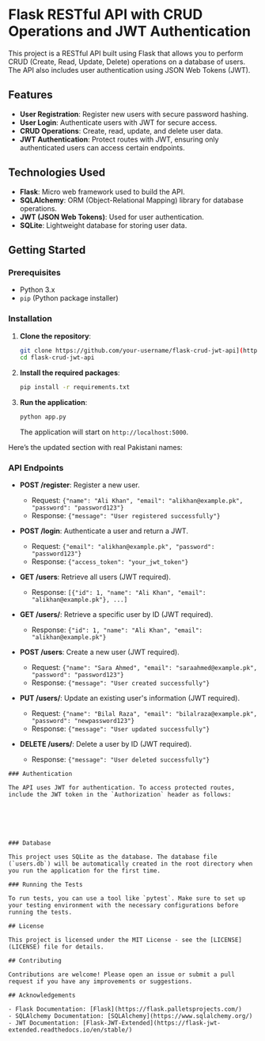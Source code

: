 # Flask RESTful API with CRUD Operations and JWT Authentication

This project is a RESTful API built using Flask that allows you to perform CRUD (Create, Read, Update, Delete) operations on a database of users. The API also includes user authentication using JSON Web Tokens (JWT).

## Features

- **User Registration**: Register new users with secure password hashing.
- **User Login**: Authenticate users with JWT for secure access.
- **CRUD Operations**: Create, read, update, and delete user data.
- **JWT Authentication**: Protect routes with JWT, ensuring only authenticated users can access certain endpoints.

## Technologies Used

- **Flask**: Micro web framework used to build the API.
- **SQLAlchemy**: ORM (Object-Relational Mapping) library for database operations.
- **JWT (JSON Web Tokens)**: Used for user authentication.
- **SQLite**: Lightweight database for storing user data.

## Getting Started

### Prerequisites

- Python 3.x
- `pip` (Python package installer)

### Installation

1. **Clone the repository**:
    ```bash
    git clone https://github.com/your-username/flask-crud-jwt-api](https://github.com/itsEkramah/DEP_Flask-RESTful-API-with-CRUD-Operations.git
    cd flask-crud-jwt-api
    ```

2. **Install the required packages**:
    ```bash
    pip install -r requirements.txt
    ```

3. **Run the application**:
    ```bash
    python app.py
    ```

    The application will start on `http://localhost:5000`.

Here’s the updated section with real Pakistani names:

### API Endpoints

- **POST /register**: Register a new user.
  - Request: `{"name": "Ali Khan", "email": "alikhan@example.pk", "password": "password123"}`
  - Response: `{"message": "User registered successfully"}`

- **POST /login**: Authenticate a user and return a JWT.
  - Request: `{"email": "alikhan@example.pk", "password": "password123"}`
  - Response: `{"access_token": "your_jwt_token"}`

- **GET /users**: Retrieve all users (JWT required).
  - Response: `[{"id": 1, "name": "Ali Khan", "email": "alikhan@example.pk"}, ...]`

- **GET /users/<id>**: Retrieve a specific user by ID (JWT required).
  - Response: `{"id": 1, "name": "Ali Khan", "email": "alikhan@example.pk"}`

- **POST /users**: Create a new user (JWT required).
  - Request: `{"name": "Sara Ahmed", "email": "saraahmed@example.pk", "password": "password123"}`
  - Response: `{"message": "User created successfully"}`

- **PUT /users/<id>**: Update an existing user's information (JWT required).
  - Request: `{"name": "Bilal Raza", "email": "bilalraza@example.pk", "password": "newpassword123"}`
  - Response: `{"message": "User updated successfully"}`

- **DELETE /users/<id>**: Delete a user by ID (JWT required).
  - Response: `{"message": "User deleted successfully"}`
```
### Authentication

The API uses JWT for authentication. To access protected routes, include the JWT token in the `Authorization` header as follows:






### Database

This project uses SQLite as the database. The database file (`users.db`) will be automatically created in the root directory when you run the application for the first time.

### Running the Tests

To run tests, you can use a tool like `pytest`. Make sure to set up your testing environment with the necessary configurations before running the tests.

## License

This project is licensed under the MIT License - see the [LICENSE](LICENSE) file for details.

## Contributing

Contributions are welcome! Please open an issue or submit a pull request if you have any improvements or suggestions.

## Acknowledgements

- Flask Documentation: [Flask](https://flask.palletsprojects.com/)
- SQLAlchemy Documentation: [SQLAlchemy](https://www.sqlalchemy.org/)
- JWT Documentation: [Flask-JWT-Extended](https://flask-jwt-extended.readthedocs.io/en/stable/)


